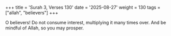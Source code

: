 +++
title = 'Surah 3, Verses 130'
date = '2025-08-27'
weight = 130
tags = ["allah", "believers"]
+++

O believers! Do not consume interest, multiplying it many times over. And be mindful of Allah, so you may prosper.